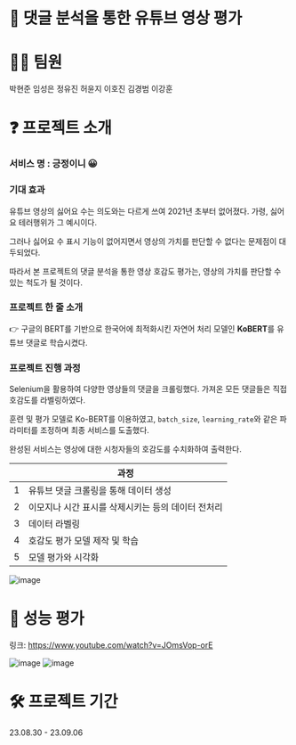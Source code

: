 # 🙌 댓글 분석을 통한 유튜브 영상 평가

# 🙋‍♀️ 팀원
박현준 임성은 정유진 허윤지 이호진 김경범 이강훈 


# ❓ 프로젝트 소개
### 서비스 명 : 긍정이니 😀

### 기대 효과

유튜브 영상의 싫어요 수는 의도와는 다르게 쓰여 2021년 초부터 없어졌다. 가령, 싫어요 테러행위가 그 예시이다. 

그러나 싫어요 수 표시 기능이 없어지면서 영상의 가치를 판단할 수 없다는 문제점이 대두되었다. 

따라서 본 프로젝트의 댓글 분석을 통한 영상 호감도 평가는, 영상의 가치를 판단할 수 있는 척도가 될 것이다.


### 프로젝트 한 줄 소개
👉 구글의 BERT를 기반으로 한국어에 최적화시킨 자연어 처리 모델인 **KoBERT**를 유튜브 댓글로 학습시켰다.


### 프로젝트 진행 과정 
Selenium을 활용하여 다양한 영상들의 댓글을 크롤링했다. 가져온 모든 댓글들은 직접 호감도를 라벨링하였다. 

훈련 및 평가 모델로 Ko-BERT를 이용하였고, `batch_size`, `learning_rate`와 같은 파라미터를 조정하며 최종 서비스를 도출했다.  

완성된 서비스는 영상에 대한 시청자들의 호감도를 수치화하여 출력한다. 

| |과정|
|------|---|
|1|유튜브 댓글 크롤링을 통해 데이터 생성|
|2|이모지나 시간 표시를 삭제시키는 등의 데이터 전처리|
|3|데이터 라벨링|
|4|호감도 평가 모델 제작 및 학습|
|5|모델 평가와 시각화|

![image](https://github.com/khuda-4th/ml_toy_project_team1/assets/111333350/5f9fe1ae-3483-4dfd-8663-d99a877a90bc)






# 🚗 성능 평가
링크: https://www.youtube.com/watch?v=JOmsVop-orE

![image](https://github.com/khuda-4th/ml_toy_project_team1/assets/111333350/78387b10-86f5-4cd1-bf20-a31f620847fe)
![image](https://github.com/khuda-4th/ml_toy_project_team1/assets/111333350/3b285e89-cb88-4cf8-a069-efe710382f1b)


# 🛠 프로젝트 기간
23.08.30 - 23.09.06 
